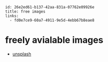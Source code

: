```
id: 26e2ed61-b137-42aa-831a-07762e09926e
title: free images
links:
  - fd0e7ce9-60a7-4911-9e5d-4ebb67b8eae8
```

# freely avialable images

* [unsplash][1]

[1]: https://unsplash.com
